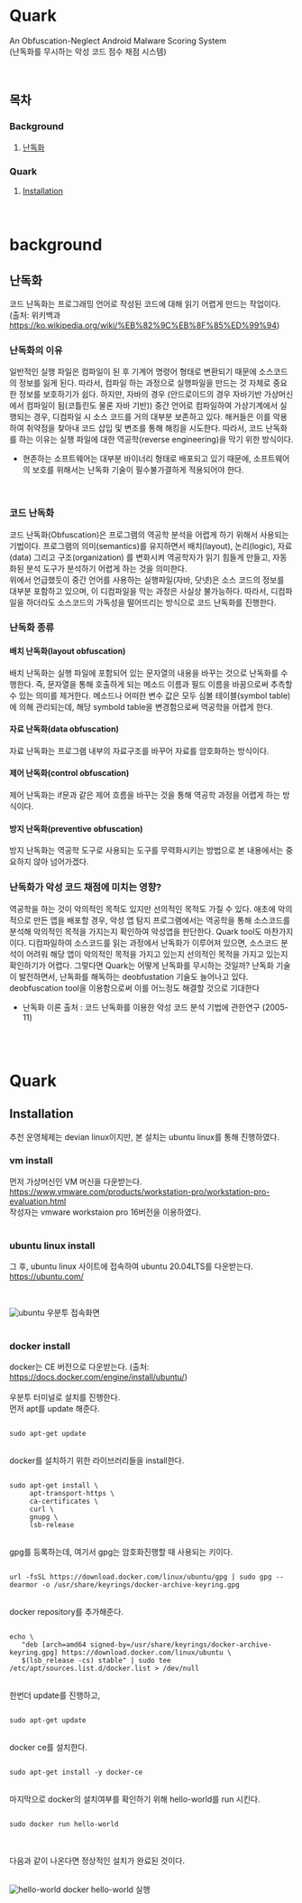# Quark

An Obfuscation-Neglect Android Malware Scoring System <br>
(난독화를 무시하는 악성 코드 점수 채점 시스템)

<br>

## 목차

### Background
  
1. [난독화](#난독화)

### Quark

1. [Installation](#Installation)

<br>

# background

## 난독화

코드 난독화는 프로그래밍 언어로 작성된 코드에 대해 읽기 어렵게 만드는 작업이다. <br>(출처: 위키백과 https://ko.wikipedia.org/wiki/%EB%82%9C%EB%8F%85%ED%99%94) 

### 난독화의 이유
일반적인 실행 파일은 컴파일이 된 후 기계어 명령어 형태로 변환되기 때문에 소스코드의 정보를 잃게 된다. 따라서, 컴파일 하는 과정으로 실행파일을 만드는 것 자체로 중요한 정보를 보호하기가 쉽다. 하지만, 자바의 경우 (안드로이드의 경우 자바기반 가상머신에서 컴파일이 됨(코틀린도 물론 자바 기반)) 중간 언어로 컴파일하여 가상기계에서 실행되는 경우, 디컴파일 시 소스 코드를 거의 대부분 보존하고 있다. 해커들은 이를 악용하여 취약점을 찾아내 코드 삽입 및 변조를 통해 해킹을 시도한다. 따라서, 코드 난독화를 하는 이유는 실행 파일에 대한 역공학(reverse engineering)을 막기 위한 방식이다. <br>
* 현존하는 소프트웨어는 대부분 바이너리 형태로 배포되고 있기 때문에, 소프트웨어의 보호를 위해서는 난독화 기술이 필수불가결하게 적용되어야 한다.
<br>  
  
### 코드 난독화
코드 난독화(Obfuscation)은 프로그램의 역공학 분석을 어렵게 하기 위해서 사용되는 기법이다. 프로그램의 의미(semantics)를 유지하면서 배치(layout), 논리(logic), 자료(data) 그리고 구조(organization) 를 변화시켜 역공학자가 읽기 힘들게 만들고, 자동화된 분석 도구가 분석하기 어렵게 하는 것을 의미한다. <br>
위에서 언급했듯이 중간 언어를 사용하는 실행파일(자바, 닷넷)은 소스 코드의 정보를 대부분 포함하고 있으며, 이 디컴파일을 막는 과정은 사실상 불가능하다. 따라서, 디컴파일을 하더라도 소스코드의 가독성을 떨어뜨리는 방식으로 코드 난독화를 진행한다.
<br>  

### 난독화 종류

#### 배치 난독화(layout obfuscation)
배치 난독화는 실행 파일에 포함되어 있는 문자열의 내용을 바꾸는 것으로 난독화를 수행한다. 즉, 문자열을 통해 호출하게 되는 메소드 이름과 필드 이름을 바꿈으로써 추측할 수 있는 의미를 제거한다. 메소드나 어떠한 변수 값은 모두 심볼 테이블(symbol table)에 의해 관리되는데, 해당 symbold table을 변경함으로써 역공학을 어렵게 한다.<br>

#### 자료 난독화(data obfuscation)
자료 난독화는 프로그램 내부의 자료구조를 바꾸어 자료를 암호화하는 방식이다.<br>
  
#### 제어 난독화(control obfuscation)
제어 난독화는 if문과 같은 제어 흐름을 바꾸는 것을 통해 역공학 과정을 어렵게 하는 방식이다.<br>
  
#### 방지 난독화(preventive obfuscation)
방지 난독화는 역공학 도구로 사용되는 도구를 무력화시키는 방법으로 본 내용에서는 중요하지 않아 넘어가겠다.<br>

### 난독화가 악성 코드 채점에 미치는 영향?
역공학을 하는 것이 악의적인 목적도 있지만 선의적인 목적도 가질 수 있다. 애초에 악의적으로 만든 앱을 배포할 경우, 악성 앱 탐지 프로그램에서는 역공학을 통해 소스코드를 분석해 악의적인 목적을 가지는지 확인하여 악성앱을 판단한다. Quark tool도 마찬가지이다. 디컴파일하여 소스코드를 읽는 과정에서 난독화가 이루어져 있으면, 소스코드 분석이 어려워 해당 앱이 악의적인 목적을 가지고 있는지 선의적인 목적을 가지고 있는지 확인하기가 어렵다. 그렇다면 Quark는 어떻게 난독화를 무시하는 것일까? 난독화 기술이 발전하면서, 난독화를 해독하는 deobfustation 기술도 늘어나고 있다.  deobfuscation tool을 이용함으로써 이를 어느정도 해결할 것으로 기대한다

* 난독화 이론 출처 : 코드 난독화를 이용한 악성 코드 분석 기법에 관한연구 (2005-11)

<br><br>

# Quark

## Installation
추천 운영체제는 devian linux이지만, 본 설치는 ubuntu linux를 통해 진행하였다. <br>

### vm install
먼저 가상머신인 VM 머신을 다운받는다. https://www.vmware.com/products/workstation-pro/workstation-pro-evaluation.html
<br> 작성자는 vmware workstaion pro 16버전을 이용하였다. <br><br>

### ubuntu linux install
그 후, ubuntu linux 사이트에 접속하여 ubuntu 20.04LTS를 다운받는다. https://ubuntu.com/ <br>

<br>

![ubuntu](https://github.com/hanseul-Choi/quark_analysis/blob/main/img/ubuntu.PNG?raw=true)
우분투 접속화면
<br><br>

### docker install
docker는 CE 버전으로 다운받는다. (출처: https://docs.docker.com/engine/install/ubuntu/) <br>
<br>
우분투 터미널로 설치를 진행한다. <br>
먼저 apt를 update 해준다. <br>

<pre>
<code>
sudo apt-get update
</code>
</pre>

docker를 설치하기 위한 라이브러리들을 install한다. <br>

<pre>
<code>
sudo apt-get install \
     apt-transport-https \
     ca-certificates \
     curl \
     gnupg \
     lsb-release
</code>
</pre>

gpg를 등록하는데, 여기서 gpg는 암호화진행할 때 사용되는 키이다. <br>

<pre>
<code>
url -fsSL https://download.docker.com/linux/ubuntu/gpg | sudo gpg --dearmor -o /usr/share/keyrings/docker-archive-keyring.gpg
</code>
</pre>

docker repository를 추가해준다.<br>

<pre>
<code>
echo \
   "deb [arch=amd64 signed-by=/usr/share/keyrings/docker-archive-keyring.gpg] https://download.docker.com/linux/ubuntu \
   $(lsb_release -cs) stable" | sudo tee /etc/apt/sources.list.d/docker.list > /dev/null
</code>
</pre>

한번더 update를 진행하고, <br>

<pre>
<code>
sudo apt-get update
</code>
</pre>

docker ce를 설치한다. <br>

<pre>
<code>
sudo apt-get install -y docker-ce
</code>
</pre>

마지막으로 docker의 설치여부를 확인하기 위해 hello-world를 run 시킨다. <br>

<pre>
<code>
sudo docker run hello-world
</code>
</pre>

<br>
다음과 같이 나온다면 정상적인 설치가 완료된 것이다. 
<br><br>

![hello-world](https://github.com/hanseul-Choi/quark_analysis/blob/main/img/docker_hello_world.PNG?raw=true)
docker hello-world 실행
